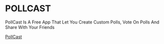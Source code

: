 # POLLCAST

PollCast Is A Free App That Let You Create Custom Polls, Vote On Polls And Share With Your Friends

<a href="https://pollcast.heroku.com">PollCast</a>